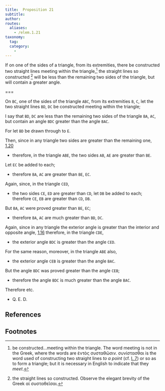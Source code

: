 ```yaml
---
title:  Proposition 21
subtitle: 
author:
routes:
  aliases:
    - /elem.1.21
taxonomy:
  tag:
  category:
    - 
---
```


If on one of the sides of a triangle, from its extremities, there be constructed two straight lines meeting within the triangle,[^1] the straight lines so constructed [^2] will be less than the remaining two sides of the triangle, but will contain a greater angle.

===

On `BC`, one of the sides of the triangle `ABC`, from its extremities `B`, `C`, let the two straight lines `BD`, `DC` be constructed  meeting within the triangle;

I say that `BD`, `DC` are less than the remaining two sides of the triangle `BA`, `AC`, but contain an angle `BDC` greater than the angle `BAC`. 

For let `BD` be drawn through to `E`.

Then, since in any triangle two sides are greater than the remaining one, [1.20] 

- therefore, in the triangle `ABE`, the two sides `AB`, `AE` are greater than `BE`.

Let `EC` be added to each; 

- therefore `BA`, `AC` are greater than `BE`, `EC`.

Again, since, in the triangle `CED`, 

- the two sides `CE`, `ED` are greater than `CD`, let `DB` be added to each; therefore `CE`, `EB` are greater than `CD`, `DB`.

But `BA`, `AC` were proved greater than `BE`, `EC`; 

- therefore `BA`, `AC` are much greater than `BD`, `DC`.

Again, since in any triangle the exterior angle is greater than the interior and opposite angle, [1.16] therefore, in the triangle `CDE`, 

- the exterior angle `BDC` is greater than the angle `CED`.

For the same reason, moreover, in the triangle `ABE` also, 

- the exterior angle `CEB` is greater than the angle `BAC`.

But the angle `BDC` was proved greater than the angle `CEB`; 

- therefore the angle `BDC` is much greater than the angle `BAC`.

Therefore etc.

- Q. E. D.
    
## References

[1.20]: /elem.1.20 "Book 1 - Proposition 20"
[1.16]: /elem.1.16 "Book 1 - Proposition 16"

## Footnotes

[^1]: be constructed...meeting within the triangle.
  The word <quote>meeting</quote> is not in the Greek, where the words are <foreign lang="greek">ἐντὸς συσταθῶσιν. συνίστασθαι</foreign> is the word used of constructing two straight lines <em>to a point</em> (cf. <a href="/elem.1.7">I. 7</a>) or so as to form a triangle; but it is necessary in English to indicate that they <em>meet</em>.

[^2]: the straight lines so constructed.
  Observe the elegant brevity of the Greek <foreign lang="greek">αἱ συσταθεῖσαι</foreign>.

